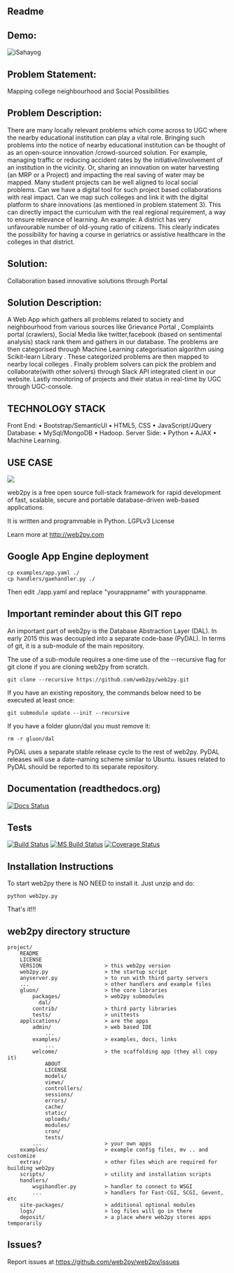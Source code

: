 ## Readme

## Demo:
![iSahayog](https://lh4.googleusercontent.com/EpisffYCAEzp4RfWoxUZNiUZjws37qQ5CmvcYq3hhZcI8ZI1pqeA6LvKhrwID1fmGYTZ5ukzWkdi0zFjqnmklqFoSHFSRhRRfqUNvtaq9Htt5k_7ol-4MaBkaVEbo0atwZd3ZNGq)


## Problem Statement: 
Mapping college neighbourhood and Social Possibilities
## Problem Description:
There are many locally relevant problems which come across to UGC where the nearby educational institution can play a vital role. Bringing such problems into the notice of nearby educational institution can be thought of as an open-source innovation /crowd-sourced solution. For example, managing traffic or reducing accident rates by the initiative/involvement of an institution in the vicinity. Or, sharing an innovation on water harvesting (an MRP or a Project) and impacting the real saving of water may be mapped. Many student projects can be well aligned to local social problems. Can we have a digital tool for such project based collaborations with real impact. Can we map such colleges and link it with the digital platform to share innovations (as mentioned in problem statement 3). This can directly impact the curriculum with the real regional requirement, a way to ensure relevance of learning.
An example: A district has very unfavourable number of old-young ratio of citizens. This clearly indicates the possibility for having a course in geriatrics or assistive healthcare in the colleges in that district.
## Solution:
Collaboration based innovative solutions through Portal 
## Solution Description:
A Web App which gathers all problems related to society and neighbourhood from various sources like Grievance Portal , Complaints portal (crawlers), Social Media like twitter,facebook (based on sentimental analysis) stack rank them and gathers in our database. The problems are then categorised through Machine Learning categorisation algorithm using Scikit-learn Library . These categorized problems are then mapped to nearby local colleges . Finally problem solvers can pick the problem and collaborate(with other solvers) through Slack API integrated client in our website. Lastly monitoring of projects and their status in real-time by UGC through UGC-console. 
## TECHNOLOGY STACK 
Front End:  • Bootstrap/SemanticUl • HTML5, CSS • JavaScript/JQuery 
Database:  • MySql/MongoDB • Hadoop. 
Server Side:  • Python • AJAX • Machine Learning. 
## USE CASE
![](https://lh5.googleusercontent.com/tpFPdHXjdLbSUW7Dgp76xEDkHFgANL19u6ixXETsF4WUarWxwHy4Hugo7-vDpfN8EAHykTjSb5sn4DVq4x1Ike0XpZi4362v-YH7-kFY0nIYO29Y4T9toKCTqY1dwSndrUIbVGTB)

web2py is a free open source full-stack framework for rapid development of fast, scalable, secure and portable database-driven web-based applications.

It is written and programmable in Python. LGPLv3 License

Learn more at http://web2py.com

## Google App Engine deployment

    cp examples/app.yaml ./
    cp handlers/gaehandler.py ./

Then edit ./app.yaml and replace "yourappname" with yourappname.

## Important reminder about this GIT repo

An important part of web2py is the Database Abstraction Layer (DAL). In early 2015 this was decoupled into a separate code-base (PyDAL). In terms of git, it is a sub-module of the main repository.

The use of a sub-module requires a one-time use of the --recursive flag for git clone if you are cloning web2py from scratch.

    git clone --recursive https://github.com/web2py/web2py.git

If you have an existing repository, the commands below need to be executed at least once:

    git submodule update --init --recursive

If you have a folder gluon/dal you must remove it:

    rm -r gluon/dal

PyDAL uses a separate stable release cycle to the rest of web2py. PyDAL releases will use a date-naming scheme similar to Ubuntu. Issues related to PyDAL should be reported to its separate repository.


## Documentation (readthedocs.org)

[![Docs Status](https://readthedocs.org/projects/web2py/badge/?version=latest&style=flat-square)](http://web2py.rtfd.org/)

## Tests

[![Build Status](https://img.shields.io/travis/web2py/web2py/master.svg?style=flat-square&label=Travis-CI)](https://travis-ci.org/web2py/web2py)
[![MS Build Status](https://img.shields.io/appveyor/ci/web2py/web2py/master.svg?style=flat-square&label=Appveyor-CI)](https://ci.appveyor.com/project/web2py/web2py)
[![Coverage Status](https://img.shields.io/codecov/c/github/web2py/web2py.svg?style=flat-square)](https://codecov.io/github/web2py/web2py)


## Installation Instructions

To start web2py there is NO NEED to install it. Just unzip and do:

    python web2py.py

That's it!!!

## web2py directory structure

    project/
        README
        LICENSE
        VERSION                    > this web2py version
        web2py.py                  > the startup script
        anyserver.py               > to run with third party servers
        ...                        > other handlers and example files
        gluon/                     > the core libraries
            packages/              > web2py submodules
              dal/
            contrib/               > third party libraries
            tests/                 > unittests
        applications/              > are the apps
            admin/                 > web based IDE
                ...
            examples/              > examples, docs, links
                ...
            welcome/               > the scaffolding app (they all copy it)
                ABOUT
                LICENSE
                models/
                views/
                controllers/
                sessions/
                errors/
                cache/
                static/
                uploads/
                modules/
                cron/
                tests/
            ...                    > your own apps
        examples/                  > example config files, mv .. and customize
        extras/                    > other files which are required for building web2py
        scripts/                   > utility and installation scripts
        handlers/
            wsgihandler.py         > handler to connect to WSGI
            ...                    > handlers for Fast-CGI, SCGI, Gevent, etc
        site-packages/             > additional optional modules
        logs/                      > log files will go in there
        deposit/                   > a place where web2py stores apps temporarily

## Issues?

Report issues at https://github.com/web2py/web2py/issues
